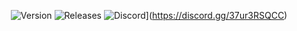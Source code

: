 <div align="center">

![Version](https://img.shields.io/badge/Version-v1.0.1-blue)
![Releases](https://img.shields.io/badge/Release-Stable-brightgreen)
![Discord](https://img.shields.io/badge/Support_Server-5865F2?logo=discord&logoColor=white)](https://discord.gg/37ur3RSQCC)

</div>

